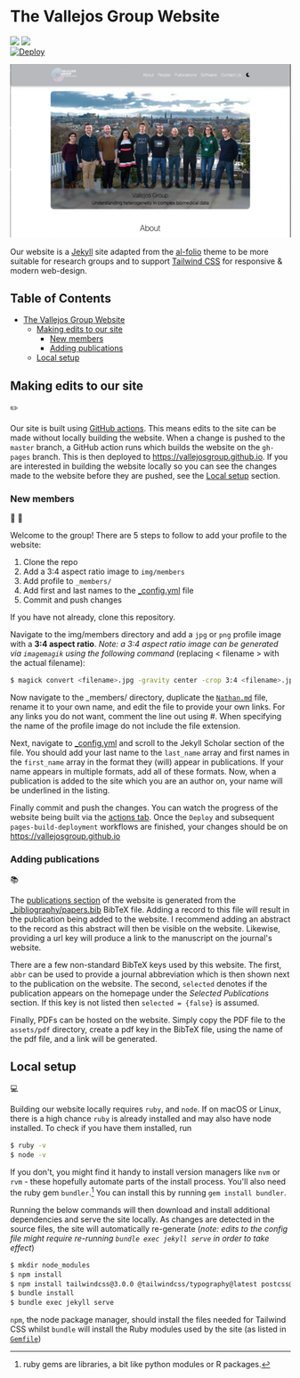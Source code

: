 # The Vallejos Group Website 

![](https://img.shields.io/badge/Jekyll-CC0000?style=for-the-badge&logo=Jekyll&logoColor=white)
![](https://img.shields.io/badge/Tailwind_CSS-38B2AC?style=for-the-badge&logo=tailwind-css&logoColor=white)
<br>
[![Deploy](https://github.com/VallejosGroup/VallejosGroup.github.io/actions/workflows/deploy.yml/badge.svg)](https://github.com/VallejosGroup/VallejosGroup.github.io/actions/workflows/deploy.yml)

![screenshot.png](screenshot.png)

Our website is a [Jekyll](https://jekyllrb.com) site adapted from the
[al-folio](https://github.com/alshedivat/al-folio) theme to be more suitable for research
groups and to support [Tailwind CSS](https://tailwindcss.com) for responsive & modern
web-design.


 <h2>Table of Contents </h2>

- [The Vallejos Group Website](#the-vallejos-group-website)
  - [Making edits to our site](#making-edits-to-our-site)
    - [New members](#new-members)
    - [Adding publications](#adding-publications)
  - [Local setup](#local-setup)


## Making edits to our site 
:pencil2:

Our site is built using [GitHub actions]((https://github.com/features/actions)).
This means edits to the site can be made without locally building the website.
When a change is pushed to the `master` branch, a GitHub action runs which
builds the website on the `gh-pages` branch. This is then deployed to
https://vallejosgroup.github.io. If you are interested in building the website
locally so you can see the changes made to the website before they are pushed,
see the [Local setup](#local-setup) section.


### New members
:woman: :man:

Welcome to the group! There are 5 steps to follow to add your profile
to the website:

1. Clone the repo
2. Add a 3:4 aspect ratio image to `img/members`
3. Add profile to `_members/`
4. Add first and last names to the [_config.yml](_config.yml) file
5. Commit and push changes

If you have not already, clone this repository. 

Navigate to the img/members directory and add a `jpg` or `png` profile image with a
**3:4 aspect ratio**. *Note: a 3:4 aspect ratio image can be generated via
`imagemagik` using the following command* (replacing < filename > with the 
actual filename):

```bash
$ magick convert <filename>.jpg -gravity center -crop 3:4 <filename>.jpg
```

Now navigate to the _members/ directory, duplicate the
[`Nathan.md`](_members/Nathan.md) file, rename it to your own name, and edit
the file to provide your own links. For any links you do not want,
comment the line out using #. When specifying the name of the profile image do
not include the file extension.

Next, navigate to [_config.yml](_config.yml) and scroll to the Jekyll Scholar
section of the file. You should add your last name to the `last_name` array and
first names in the   `first_name` array in the format they (will) appear
in publications. If your name appears in multiple formats, add all of these
formats. Now, when a publication is added to the site which you are an
author on, your name will be underlined in the listing.  

Finally commit and push the changes. You can watch the progress of the website
being built via the [actions tab](https://github.com/VallejosGroup/VallejosGroup.github.io/actions).
Once the `Deploy` and subsequent `pages-build-deployment` workflows are
finished, your changes should be on https://vallejosgroup.github.io

### Adding publications
:books:

The [publications section](https://vallejosgroup.github.io/publications/) of the
website is generated from the [_bibliography/papers.bib](_bibliography/papers.bib)
BibTeX file. Adding a record to this file will result in the publication
being added to the website. I recommend adding an abstract to the record as this
abstract will then be visible on the website. Likewise, providing a url key will
produce a link to the manuscript on the journal's website. 

There are a few non-standard BibTeX keys used by this website. The first, `abbr`
can be used to provide a journal abbreviation which is then shown next to the
publication on the website. The second, `selected` denotes if the publication
appears on the homepage under the *Selected Publications* section. If this key
is not listed then `selected = {false}` is assumed. 

Finally, PDFs can be hosted on the website. Simply copy the PDF file to the 
`assets/pdf` directory, create a pdf key in the BibTeX file, using the name of
the pdf file, and a link will be generated.  

## Local setup
:computer:

Building our website locally requires `ruby`, and `node`. If on macOS or Linux,
there is a high chance `ruby` is already installed and may also have node
installed. To check if you have them installed, run 

``` bash 
$ ruby -v
$ node -v
``` 

If you don't, you might find it handy to install version managers like
`nvm` or `rvm` - these hopefully automate parts of the install process.
You'll also need the ruby gem `bundler`.[^1] You can install this
by running `gem install bundler`.

Running the below commands will then download and install additional
dependencies and serve the site locally. As changes are detected in the
source files, the site will automatically re-generate (*note: edits to the
config file might require re-running `bundle exec jekyll serve` in order to take
effect*) 

```bash
$ mkdir node_modules
$ npm install
$ npm install tailwindcss@3.0.0 @tailwindcss/typography@latest postcss@latest postcss-scss@latest autoprefixer@latest cssnano@latest
$ bundle install
$ bundle exec jekyll serve
```

`npm`,  the node package manager, should install the files needed for Tailwind CSS
whilst `bundle` will install the Ruby modules used by the site (as
listed in [`Gemfile`](Gemfile))


[^1]: ruby gems are libraries, a bit like python modules or R packages.
